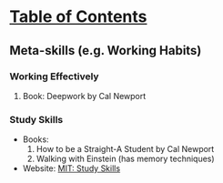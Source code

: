 # [Table of Contents](/Phd-Resources)

## Meta-skills (e.g. Working Habits)

### Working Effectively

  1. Book: Deepwork by Cal Newport

### Study Skills

  * Books: 
    1. How to be a Straight-A Student by Cal Newport
    2. Walking with Einstein (has memory techniques)
  * Website: [MIT: Study Skills](http://web.mit.edu/uaap/learning/index.html)